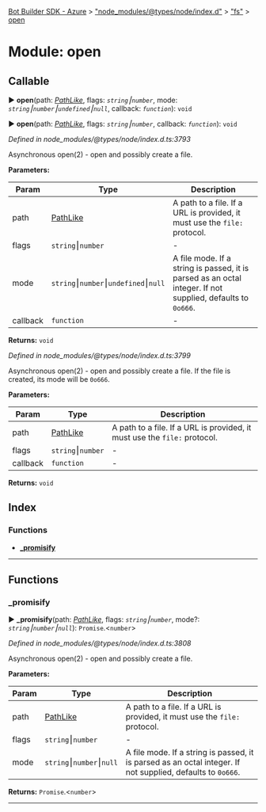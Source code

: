[Bot Builder SDK - Azure](../README.md) > ["node_modules/@types/node/index.d"](../modules/_node_modules__types_node_index_d_.md) > ["fs"](../modules/_node_modules__types_node_index_d_._fs_.md) > [open](../modules/_node_modules__types_node_index_d_._fs_.open.md)



# Module: open

## Callable
► **open**(path: *[PathLike](_node_modules__types_node_index_d_._fs_.md#pathlike)*, flags: *`string`⎮`number`*, mode: *`string`⎮`number`⎮`undefined`⎮`null`*, callback: *`function`*): `void`

► **open**(path: *[PathLike](_node_modules__types_node_index_d_._fs_.md#pathlike)*, flags: *`string`⎮`number`*, callback: *`function`*): `void`



*Defined in node_modules/@types/node/index.d.ts:3793*



Asynchronous open(2) - open and possibly create a file.


**Parameters:**

| Param | Type | Description |
| ------ | ------ | ------ |
| path | [PathLike](_node_modules__types_node_index_d_._fs_.md#pathlike)   |  A path to a file. If a URL is provided, it must use the `file:` protocol. |
| flags | `string`⎮`number`   |  - |
| mode | `string`⎮`number`⎮`undefined`⎮`null`   |  A file mode. If a string is passed, it is parsed as an octal integer. If not supplied, defaults to `0o666`. |
| callback | `function`   |  - |





**Returns:** `void`



*Defined in node_modules/@types/node/index.d.ts:3799*



Asynchronous open(2) - open and possibly create a file. If the file is created, its mode will be `0o666`.


**Parameters:**

| Param | Type | Description |
| ------ | ------ | ------ |
| path | [PathLike](_node_modules__types_node_index_d_._fs_.md#pathlike)   |  A path to a file. If a URL is provided, it must use the `file:` protocol. |
| flags | `string`⎮`number`   |  - |
| callback | `function`   |  - |





**Returns:** `void`




## Index

### Functions

* [___promisify__](_node_modules__types_node_index_d_._fs_.open.md#___promisify__)



---
## Functions
<a id="___promisify__"></a>

###  ___promisify__

► **___promisify__**(path: *[PathLike](_node_modules__types_node_index_d_._fs_.md#pathlike)*, flags: *`string`⎮`number`*, mode?: *`string`⎮`number`⎮`null`*): `Promise`.<`number`>



*Defined in node_modules/@types/node/index.d.ts:3808*



Asynchronous open(2) - open and possibly create a file.


**Parameters:**

| Param | Type | Description |
| ------ | ------ | ------ |
| path | [PathLike](_node_modules__types_node_index_d_._fs_.md#pathlike)   |  A path to a file. If a URL is provided, it must use the `file:` protocol. |
| flags | `string`⎮`number`   |  - |
| mode | `string`⎮`number`⎮`null`   |  A file mode. If a string is passed, it is parsed as an octal integer. If not supplied, defaults to `0o666`. |





**Returns:** `Promise`.<`number`>





___


